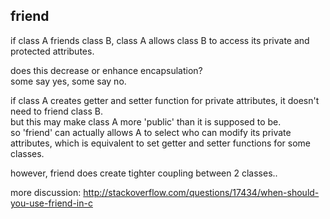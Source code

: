 friend
--------------

if class A friends class B, class A allows class B to access its private and protected attributes.

does this decrease or enhance encapsulation?  
some say yes, some say no.

if class A creates getter and setter function for private attributes, it doesn't need to friend class B.  
but this may make class A more 'public' than it is supposed to be.  
so 'friend' can actually allows A to select who can modify its private attributes, 
which is equivalent to set getter and setter functions for some classes.

however, friend does create tighter coupling between 2 classes..   

more discussion: http://stackoverflow.com/questions/17434/when-should-you-use-friend-in-c
